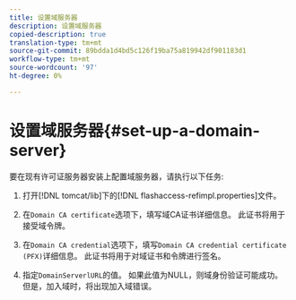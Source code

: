 ```yaml
---
title: 设置域服务器
description: 设置域服务器
copied-description: true
translation-type: tm+mt
source-git-commit: 89bdda1d4bd5c126f19ba75a819942df901183d1
workflow-type: tm+mt
source-wordcount: '97'
ht-degree: 0%

---
```



# 设置域服务器{#set-up-a-domain-server}

要在现有许可证服务器安装上配置域服务器，请执行以下任务:

1. 打开[!DNL tomcat/lib]下的[!DNL flashaccess-refimpl.properties]文件。

1. 在`Domain CA certificate`选项下，填写域CA证书详细信息。 此证书将用于接受域令牌。
1. 在`Domain CA credential`选项下，填写`Domain CA credential certificate (PFX)`详细信息。 此证书将用于对域证书和令牌进行签名。

1. 指定`DomainServerlURL`的值。 如果此值为NULL，则域身份验证可能成功。 但是，加入域时，将出现加入域错误。


